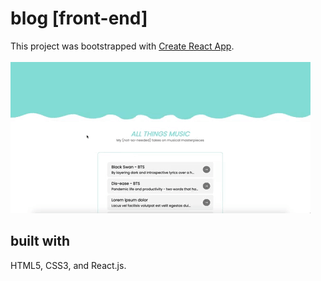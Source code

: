 # blog [front-end] <br>
This project was bootstrapped with [Create React App](https://github.com/facebook/create-react-app). <br>
<br>
![](giphy.gif)
<br>
## built with
HTML5, CSS3, and React.js.
